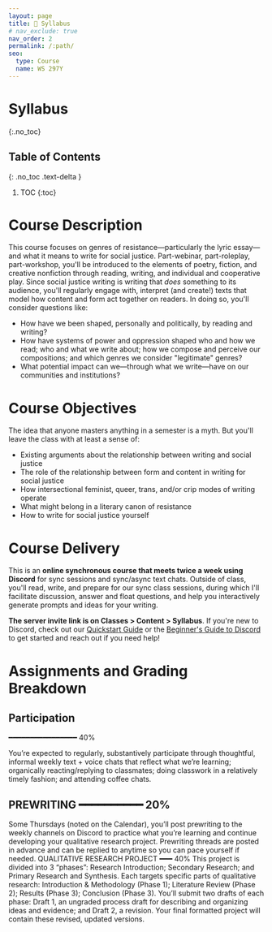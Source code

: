 ```yaml
---
layout: page
title: 📖 Syllabus
# nav_exclude: true
nav_order: 2
permalink: /:path/
seo:
  type: Course
  name: WS 297Y
---
```


# Syllabus

{:.no_toc}

## Table of Contents
{: .no_toc .text-delta }

1. TOC
{:toc}

# Course Description

This course focuses on genres of resistance—particularly the lyric essay—and what it means to write for social justice. Part-webinar, part-roleplay, part-workshop, you'll be introduced to the elements of poetry, fiction, and creative nonfiction through reading, writing, and individual and cooperative play. Since social justice writing is writing that _does_ something to its audience, you'll regularly engage with, interpret (and create!) texts that model how content and form act together on readers. In doing so, you'll consider questions like: 

- How have we been shaped, personally and politically, by reading and writing? 
- How have systems of power and oppression shaped who and how we read; who and what we write about; how we compose and perceive our compositions; and which genres we consider "legitimate" genres?
- What potential impact can we—through what we write—have on our communities and institutions? 

# Course Objectives

The idea that anyone masters anything in a semester is a myth. But you'll leave the class with at least a sense of:

- Existing arguments about the relationship between writing and social justice
- The role of the relationship between form and content in writing for social justice
- How intersectional feminist, queer, trans, and/or crip modes of writing operate
- What might belong in a literary canon of resistance
- How to write for social justice yourself

# Course Delivery

This is an **online synchronous course that meets twice a week using Discord** for sync sessions and sync/async text chats. Outside of class, you'll read, write, and prepare for our sync class sessions, during which I'll facilitate discussion, answer and float questions, and help you interactively generate prompts and ideas for your writing.

**The server invite link is on Classes > Content > Syllabus**. If you're new to Discord, check out our [Quickstart Guide](https://visforvali.github.io/discord/) or the [Beginner's Guide to Discord](https://support.discord.com/hc/en-us/articles/360045138571-Beginner-s-Guide-to-Discord) to get started and reach out if you need help!

# Assignments and Grading Breakdown

## Participation	
━━━━━━━━━━━━━━━━	40%


You’re expected to regularly, substantively participate through thoughtful, informal weekly text + voice chats that reflect what we’re learning; organically reacting/replying to classmates; doing classwork in a relatively timely fashion; and attending coffee chats.

## PREWRITING 	━━━━━━━━━━	20%
Some Thursdays (noted on the Calendar), you’ll post prewriting to the weekly channels on Discord to practice what you’re learning and continue developing your qualitative research project. Prewriting threads are posted in advance and can be replied to anytime so you can pace yourself if needed.
QUALITATIVE RESEARCH PROJECT ━━━	40% 
This project is divided into 3 “phases”: Research Introduction; Secondary Research; and Primary Research and Synthesis. Each targets specific parts of qualitative research: Introduction & Methodology (Phase 1); Literature Review (Phase 2); Results (Phase 3); Conclusion (Phase 3). You’ll submit two drafts of each phase: Draft 1, an ungraded process draft for describing and organizing ideas and evidence; and Draft 2, a revision. Your final formatted project will contain these revised, updated versions.




